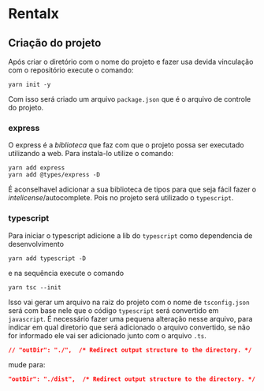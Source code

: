 # Rentalx



## Criação do projeto
Após criar o diretório com o nome do projeto e fazer usa devida vinculação com o repositório execute o comando:
```
yarn init -y
```
Com isso será criado um arquivo `package.json` que é o arquivo de controle do projeto.
### express
O express é a _biblioteca_ que faz com que o projeto possa ser executado utilizando a web. Para instala-lo utilize o comando:
```
yarn add express
yarn add @types/express -D
```
É aconselhavel adicionar a sua biblioteca de tipos para que seja fácil fazer o _intelicense_/autocomplete. Pois no projeto será utilizado o `typescript`.

### typescript
Para iniciar o typescript adicione a lib do `typescript` como dependencia de desenvolvimento
```
yarn add typescript -D
```

e na sequência execute o comando 
```
yarn tsc --init
```
Isso vai gerar um arquivo na raiz do projeto com o nome de `tsconfig.json` será com base nele que o código `typescript` será convertido em `javascript`. É necessário fazer uma pequena alteração nesse arquivo, para indicar em qual diretorio que será adicionado o arquivo convertido, se não for informado ele vai ser adicionado junto com o arquivo `.ts`.
```json
// "outDir": "./",  /* Redirect output structure to the directory. */
```
mude para:
```json
"outDir": "./dist",  /* Redirect output structure to the directory. */
```

